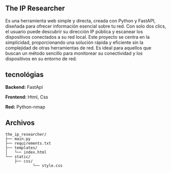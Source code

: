 
## The IP Researcher
Es una herramienta web simple y directa, creada con Python y FastAPI, diseñada para ofrecer información esencial sobre tu red. Con solo dos clics, el usuario puede descubrir su dirección IP pública y escanear los dispositivos conectados a su red local. Este proyecto se centra en la simplicidad, proporcionando una solución rápida y eficiente sin la complejidad de otras herramientas de red. Es ideal para aquellos que buscan un método sencillo para monitorear su conectividad y los dispositivos en su entorno de red.


## tecnológias
**Backend:** FastApi

**Frontend:** Html, Css

**Red:** Python-nmap

## Archivos
```
the_ip_researcher/
├── main.py
├── requirements.txt
├── templates/
│   └── index.html
└── static/
    ├── css/
            └── style.css
```    